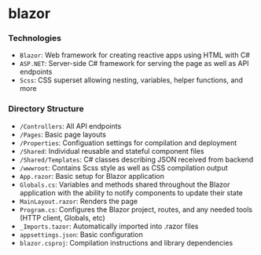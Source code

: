# blazor
### Technologies
- `Blazor`: Web framework for creating reactive apps using HTML with C#
- `ASP.NET`: Server-side C# framework for serving the page as well as API endpoints
- `Scss`: CSS superset allowing nesting, variables, helper functions, and more

### Directory Structure
- `/Controllers`: All API endpoints
- `/Pages`: Basic page layouts
- `/Properties`: Configuation settings for compilation and deployment
- `/Shared`: Individual reusable and stateful component files
- `/Shared/Templates`: C# classes describing JSON received from backend
- `/wwwroot`: Contains Scss style as well as CSS compilation output
- `App.razor`: Basic setup for Blazor application
- `Globals.cs`: Variables and methods shared throughout the Blazor application with the ability to notify components to update their state
- `MainLayout.razor`: Renders the page
- `Program.cs`: Configures the Blazor project, routes, and any needed tools (HTTP client, Globals, etc)
- `_Imports.tazor`: Automatically imported into .razor files
- `appsettings.json`: Basic configuration
- `blazor.csproj`: Compilation instructions and library dependencies
